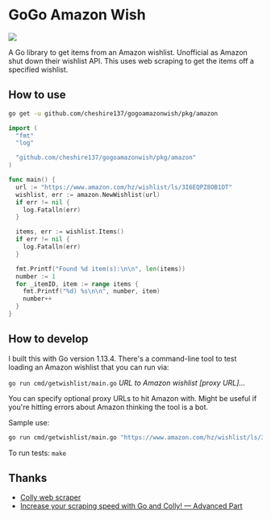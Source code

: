 # GoGo Amazon Wish

![](https://github.com/cheshire137/gogoamazonwish/workflows/.github/workflows/test.yml/badge.svg)

A Go library to get items from an Amazon wishlist. Unofficial as Amazon
shut down their wishlist API. This uses web scraping to get the items
off a specified wishlist.

## How to use

```sh
go get -u github.com/cheshire137/gogoamazonwish/pkg/amazon
```

```go
import (
  "fmt"
  "log"

  "github.com/cheshire137/gogoamazonwish/pkg/amazon"
)

func main() {
  url := "https://www.amazon.com/hz/wishlist/ls/3I6EQPZ8OB1DT"
  wishlist, err := amazon.NewWishlist(url)
  if err != nil {
    log.Fatalln(err)
  }

  items, err := wishlist.Items()
  if err != nil {
    log.Fatalln(err)
  }

  fmt.Printf("Found %d item(s):\n\n", len(items))
  number := 1
  for _itemID, item := range items {
    fmt.Printf("%d) %s\n\n", number, item)
    number++
  }
}
```

## How to develop

I built this with Go version 1.13.4. There's a command-line tool to test
loading an Amazon wishlist that you can run via:

`go run cmd/getwishlist/main.go` _URL to Amazon wishlist_ _[proxy URL]..._

You can specify optional proxy URLs to hit Amazon with. Might be useful if you're
hitting errors about Amazon thinking the tool is a bot.

Sample use:

```sh
go run cmd/getwishlist/main.go "https://www.amazon.com/hz/wishlist/ls/3I6EQPZ8OB1DT"
```

To run tests: `make`

## Thanks

- [Colly web scraper](http://go-colly.org)
- [Increase your scraping speed with Go and Colly! — Advanced Part](https://medium.com/swlh/increase-your-scraping-speed-with-go-and-colly-advanced-part-a38648111ab2)
